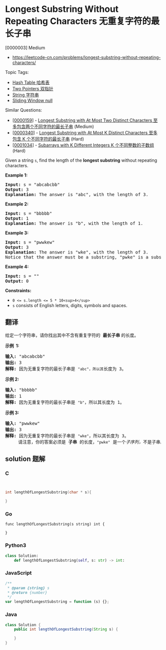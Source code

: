 # Longest Substring Without Repeating Characters 无重复字符的最长子串

[0000003] Medium

- https://leetcode-cn.com/problems/longest-substring-without-repeating-characters/

Topic Tags:

- [Hash Table 哈希表](https://leetcode-cn.com/tag/hash-table/)
- [Two Pointers 双指针](https://leetcode-cn.com/tag/two-pointers/)
- [String 字符串](https://leetcode-cn.com/tag/string/)
- [Sliding Window null](https://leetcode-cn.com/tag/sliding-window/)

Similar Questions:

- [[0000159](https://leetcode-cn.com/problems/longest-substring-with-at-most-two-distinct-characters/)] - [Longest Substring with At Most Two Distinct Characters 至多包含两个不同字符的最长子串](./0000159.longest-substring-with-at-most-two-distinct-characters.md) (Medium)
- [[0000340](https://leetcode-cn.com/problems/longest-substring-with-at-most-k-distinct-characters/)] - [Longest Substring with At Most K Distinct Characters 至多包含 K 个不同字符的最长子串](./0000340.longest-substring-with-at-most-k-distinct-characters.md) (Hard)
- [[0001034](https://leetcode-cn.com/problems/subarrays-with-k-different-integers/)] - [Subarrays with K Different Integers K 个不同整数的子数组](./0001034.subarrays-with-k-different-integers.md) (Hard)

Given a string `s`, find the length of the **longest substring** without repeating characters.

**Example 1:**

<pre><strong>Input:</strong> s = "abcabcbb"
<strong>Output:</strong> 3
<strong>Explanation:</strong> The answer is "abc", with the length of 3.
</pre>

**Example 2:**

<pre><strong>Input:</strong> s = "bbbbb"
<strong>Output:</strong> 1
<strong>Explanation:</strong> The answer is "b", with the length of 1.
</pre>

**Example 3:**

<pre><strong>Input:</strong> s = "pwwkew"
<strong>Output:</strong> 3
<strong>Explanation:</strong> The answer is "wke", with the length of 3.
Notice that the answer must be a substring, "pwke" is a subsequence and not a substring.
</pre>

**Example 4:**

<pre><strong>Input:</strong> s = ""
<strong>Output:</strong> 0
</pre>

**Constraints:**

- `0 <= s.length <= 5 * 10<sup>4</sup>`
- `s` consists of English letters, digits, symbols and spaces.

## 翻译

给定一个字符串，请你找出其中不含有重复字符的  **最长子串** 的长度。

**示例  1:**

<pre><strong>输入: </strong>"abcabcbb"
<strong>输出: </strong>3 
<strong>解释:</strong> 因为无重复字符的最长子串是 <code>"abc"，所以其</code>长度为 3。
</pre>

**示例 2:**

<pre><strong>输入: </strong>"bbbbb"
<strong>输出: </strong>1
<strong>解释: </strong>因为无重复字符的最长子串是 <code>"b"</code>，所以其长度为 1。
</pre>

**示例 3:**

<pre><strong>输入: </strong>"pwwkew"
<strong>输出: </strong>3
<strong>解释: </strong>因为无重复字符的最长子串是&nbsp;<code>"wke"</code>，所以其长度为 3。
&nbsp;    请注意，你的答案必须是 <strong>子串 </strong>的长度，<code>"pwke"</code>&nbsp;是一个<em>子序列，</em>不是子串。
</pre>

## solution 题解

### C

```c


int lengthOfLongestSubstring(char * s){

}
```

### Go

```golang
func lengthOfLongestSubstring(s string) int {

}
```

### Python3

```python
class Solution:
    def lengthOfLongestSubstring(self, s: str) -> int:
```

### JavaScript

```javascript
/**
 * @param {string} s
 * @return {number}
 */
var lengthOfLongestSubstring = function (s) {};
```

### Java

```java
class Solution {
    public int lengthOfLongestSubstring(String s) {

    }
}
```
